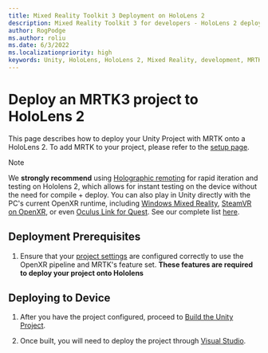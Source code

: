 ```yaml
---
title: Mixed Reality Toolkit 3 Deployment on HoloLens 2
description: Mixed Reality Toolkit 3 for developers - HoloLens 2 deployment.
author: RogPodge
ms.author: roliu
ms.date: 6/3/2022
ms.localizationpriority: high
keywords: Unity, HoloLens, HoloLens 2, Mixed Reality, development, MRTK3, HoloLens, Deployment
---
```


# Deploy an MRTK3 project to HoloLens 2

This page describes how to deploy your Unity Project with MRTK onto a HoloLens 2. To add MRTK to your project, please refer to the [setup page](../setup.md).

> [!NOTE]
> We **strongly recommend** using [Holographic remoting](/mixed-reality/develop/unity/preview-and-debug-your-app) for rapid iteration and testing on Hololens 2, which allows for instant testing on the device without the need for compile + deploy. You can also play in Unity directly with the PC's current OpenXR runtime, including [Windows Mixed Reality](https://www.microsoft.com/p/openxr-tools-for-windows-mixed-reality/9n5cvvl23qbt), [SteamVR on OpenXR](https://www.steamvr.com/), or even [Oculus Link for Quest](https://support.oculus.com/airlink). See our complete list [here](../debugging-and-testing.md).

## Deployment Prerequisites

1. Ensure that your [project settings](../setup.md#5-configure-openxr-related-settings) are configured correctly to use the OpenXR pipeline and MRTK's feature set. **These features are required to deploy your project onto Hololens**

## Deploying to Device

1. After you have the project configured, proceed to [Build the Unity Project](/mixed-reality/develop/unity/build-and-deploy-to-hololens#build-the-unity-project).

1. Once built, you will need to deploy the project through [Visual Studio](/mixed-reality/develop/advanced-concepts/using-visual-studio?tabs=hl2).
